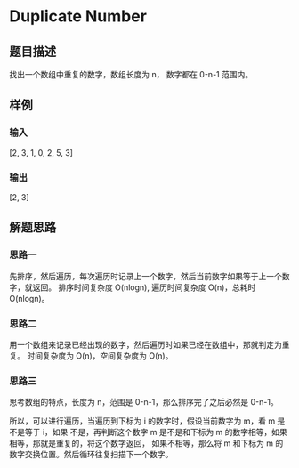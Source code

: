 # Duplicate Number

## 题目描述

找出一个数组中重复的数字，数组长度为 n， 数字都在 0-n-1 范围内。

## 样例

### 输入

[2, 3, 1, 0, 2, 5, 3]

### 输出

[2, 3]

## 解题思路

### 思路一

先排序，然后遍历，每次遍历时记录上一个数字，然后当前数字如果等于上一个数字，就返回。
排序时间复杂度 O(nlogn), 遍历时间复杂度 O(n)，总耗时 O(nlogn)。

### 思路二

用一个数组来记录已经出现的数字，然后遍历时如果已经在数组中，那就判定为重复。
时间复杂度为 O(n)，空间复杂度为 O(n)。

### 思路三

思考数组的特点，长度为 n，范围是 0-n-1，那么排序完了之后必然是 0-n-1。

所以，可以进行遍历，当遍历到下标为 i 的数字时，假设当前数字为 m，看 m 是不是等于 i，如果
不是，再判断这个数字 m 是不是和下标为 m 的数字相等，如果相等，那就是重复的，将这个数字返回，
如果不相等，那么将 m 和下标为 m 的数字交换位置。然后循环往复扫描下一个数字。